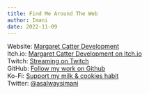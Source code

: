 ```yaml
---
title: Find Me Around The Web
author: Imani
date: 2022-11-09
---
```



Website: [Margaret Catter Development](https://margaretcatter.dev)  
Itch.io: [Margaret Catter Development on Itch.io](https://margaretcatter.itch.io/)  
Twitch: [Streaming on Twitch](https://www.twitch.tv/asalwaysimani)  
GitHub: [Follow my work on Github](https://github.com/asalwaysimani)  
Ko-Fi: [Support my milk & cookies habit](https://ko-fi.com/alwaysimani)  
Twitter: [@asalwaysimani](https://twitter.com/aslwaysimani) 

<!-- Game development and design, creative writing projects, film & video work, as well as any  other creative endeavors I take up.
Email: [Send me an email](contact@margaretcatter.dev) -->
